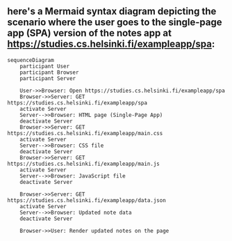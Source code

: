 ## here's a Mermaid syntax diagram depicting the scenario where the user goes to the single-page app (SPA) version of the notes app at https://studies.cs.helsinki.fi/exampleapp/spa:

```mermaid
sequenceDiagram
    participant User
    participant Browser
    participant Server

    User->>Browser: Open https://studies.cs.helsinki.fi/exampleapp/spa
    Browser->>Server: GET https://studies.cs.helsinki.fi/exampleapp/spa
    activate Server
    Server-->>Browser: HTML page (Single-Page App)
    deactivate Server
    Browser->>Server: GET https://studies.cs.helsinki.fi/exampleapp/main.css
    activate Server
    Server-->>Browser: CSS file
    deactivate Server
    Browser->>Server: GET https://studies.cs.helsinki.fi/exampleapp/main.js
    activate Server
    Server-->>Browser: JavaScript file
    deactivate Server

    Browser->>Server: GET https://studies.cs.helsinki.fi/exampleapp/data.json
    activate Server
    Server-->>Browser: Updated note data
    deactivate Server

    Browser->>User: Render updated notes on the page

```

